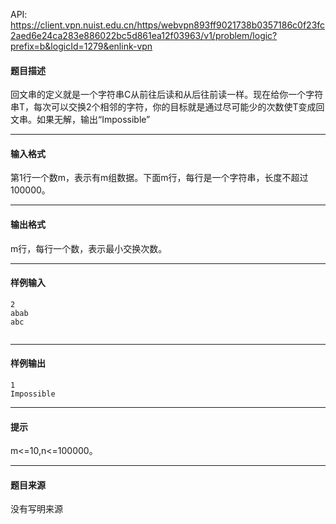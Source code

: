 API: https://client.vpn.nuist.edu.cn/https/webvpn893ff9021738b0357186c0f23fc2aed6e24ca283e886022bc5d861ea12f03963/v1/problem/logic?prefix=b&logicId=1279&enlink-vpn

#### 题目描述

回文串的定义就是一个字符串C从前往后读和从后往前读一样。现在给你一个字符串T，每次可以交换2个相邻的字符，你的目标就是通过尽可能少的次数使T变成回文串。如果无解，输出“Impossible”

---

#### 输入格式

第1行一个数m，表示有m组数据。下面m行，每行是一个字符串，长度不超过100000。  

---

#### 输出格式

m行，每行一个数，表示最小交换次数。

---

#### 样例输入
```
2
abab
abc


```

---

#### 样例输出
```
1
Impossible 
```

---

#### 提示

m<=10,n<=100000。

---

#### 题目来源

没有写明来源